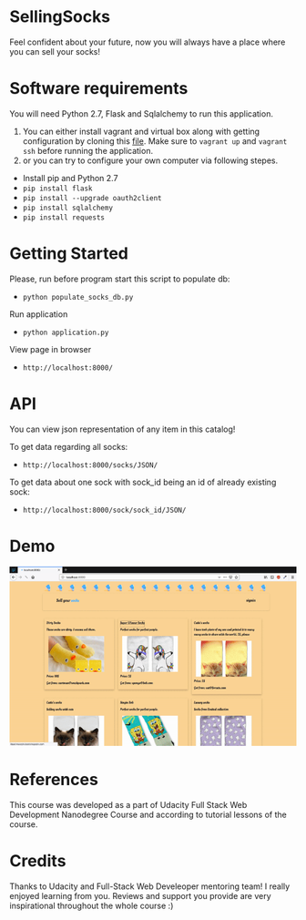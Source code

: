 # SellingSocks

Feel confident about your future, now you will always have a place where you can sell your socks!


# Software requirements

You will need Python 2.7, Flask and Sqlalchemy to run this application. 
1.  You can either install vagrant and virtual box along with getting configuration by cloning this [file](https://github.com/udacity/fullstack-nanodegree-vm/blob/master/vagrant/Vagrantfile). Make sure to `vagrant up`  and `vagrant ssh` before running the application.
2. or you can try to configure your own computer via following stepes.
* Install pip and Python 2.7 
* `pip install flask`
* `pip install --upgrade oauth2client`
* `pip install sqlalchemy`
* `pip install requests`

# Getting Started

Please, run before program start this script to populate db:
* `python populate_socks_db.py`

Run application
* `python application.py `

View page in browser
* `http://localhost:8000/`


# API

You can view json representation of any item in this catalog!

To get data regarding all socks:
* `http://localhost:8000/socks/JSON/`

To get data about one sock with sock_id being an id of already existing sock:
* `http://localhost:8000/sock/sock_id/JSON/`



# Demo

![ ](demo/demo.gif)



# References

This course was developed as a part of Udacity Full Stack Web Development Nanodegree Course and according to tutorial lessons of the course.


# Credits

Thanks to Udacity and Full-Stack Web Develeoper mentoring team! I really enjoyed learning from you. Reviews and support you provide are very inspirational  throughout the whole course :)

